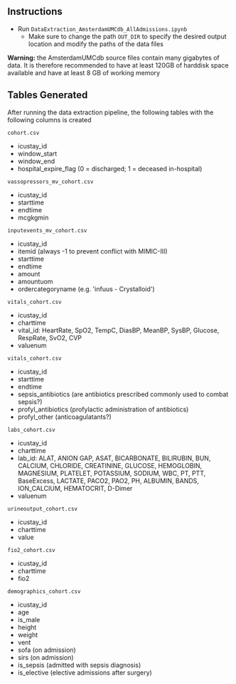 ## Instructions

- Run `DataExtraction_AmsterdamUMCdb_AllAdmissions.ipynb`
   - Make sure to change the path `OUT_DIR` to specify the desired output location and modify the paths of the data files

**Warning:** the AmsterdamUMCdb source files contain many gigabytes of data. It is therefore recommended to have at least 120GB of harddisk space available and have at least 8 GB of working memory

## Tables Generated
After running the data extraction pipeline, the following tables with the following columns is created

`cohort.csv`
- icustay_id
- window_start
- window_end
- hospital_expire_flag (0 = discharged; 1 = deceased in-hospital)

`vassopressors_mv_cohort.csv`
- icustay_id
- starttime
- endtime
- mcgkgmin

`inputevents_mv_cohort.csv`
- icustay_id
- itemid (always -1 to prevent conflict with MIMIC-III)
- starttime
- endtime
- amount
- amountuom
- ordercategoryname (e.g. 'infuus - Crystalloid')

`vitals_cohort.csv`
- icustay_id
- charttime
- vital_id: HeartRate, SpO2, TempC, DiasBP, MeanBP, SysBP, Glucose, RespRate, SvO2, CVP
- valuenum

`vitals_cohort.csv`
- icustay_id
- starttime
- endtime
- sepsis_antibiotics (are antibiotics prescribed commonly used to combat sepsis?)
- profyl_antibiotics (profylactic administration of antibiotics)
- profyl_other (anticoagulatants?)

`labs_cohort.csv`
- icustay_id
- charttime
- lab_id: ALAT, ANION GAP, ASAT, BICARBONATE, BILIRUBIN, BUN, CALCIUM, CHLORIDE, CREATININE, GLUCOSE, HEMOGLOBIN, MAGNESIUM, PLATELET, POTASSIUM, SODIUM, WBC, PT, PTT, BaseExcess, LACTATE, PACO2, PAO2, PH, ALBUMIN, BANDS, ION_CALCIUM, HEMATOCRIT, D-Dimer
- valuenum

`urineoutput_cohort.csv`
- icustay_id
- charttime
- value

`fio2_cohort.csv`
- icustay_id
- charttime
- fio2

`demographics_cohort.csv`
- icustay_id
- age
- is_male
- height
- weight
- vent
- sofa (on admission)
- sirs (on admission)
- is_sepsis (admitted with sepsis diagnosis)
- is_elective (elective admissions after surgery)
